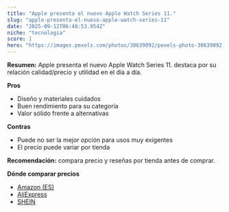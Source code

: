 ```yaml
---
title: "Apple presenta el nuevo Apple Watch Series 11."
slug: "apple-presenta-el-nuevo-apple-watch-series-11"
date: "2025-09-12T06:48:53.954Z"
niche: "tecnologia"
score: 1
hero: "https://images.pexels.com/photos/30639092/pexels-photo-30639092.jpeg?auto=compress&cs=tinysrgb&fit=crop&h=627&w=1200&auto=compress&cs=tinysrgb&w=1200&h=675&fit=crop"
---
```


**Resumen:** Apple presenta el nuevo Apple Watch Series 11. destaca por su relación calidad/precio y utilidad en el día a día.

**Pros**
- Diseño y materiales cuidados
- Buen rendimiento para su categoría
- Valor sólido frente a alternativas

**Contras**
- Puede no ser la mejor opción para usos muy exigentes
- El precio puede variar por tienda

**Recomendación:** compara precio y reseñas por tienda antes de comprar.

**Dónde comparar precios**
- [Amazon (ES)](https://www.amazon.es/s?k=Apple%20presenta%20el%20nuevo%20Apple%20Watch%20Series%2011.&tag=teknovashop25-21)
- [AliExpress](https://www.aliexpress.com/wholesale?SearchText=Apple%20presenta%20el%20nuevo%20Apple%20Watch%20Series%2011.)
- [SHEIN](https://www.shein.com/pdsearch/Apple%20presenta%20el%20nuevo%20Apple%20Watch%20Series%2011.)